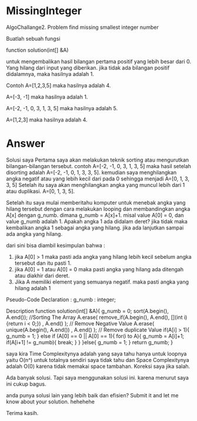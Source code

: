 # MissingInteger
 AlgoChallange2. Problem find missing smallest integer number

Buatlah sebuah fungsi

function solution(int[] &A)

untuk mengembalikan hasil bilangan pertama positif yang lebih besar dari 0. Yang hilang dari input yang diberikan. jika tidak ada bilangan positif didalamnya, maka hasilnya adalah 1.

Contoh
A=[1,2,3,5] maka hasilnya adalah 4.

A=[-3, -1] maka hasilnya adalah 1.

A=[-2, -1, 0, 3, 1, 3, 5] maka hasilnya adalah 5.

A=[1,2,3] maka hasilnya adalah 4.

# Answer
Solusi saya
Pertama saya akan melakukan teknik sorting atau mengurutkan bilangan-bilangan tersebut.
contoh A=[-2, -1, 0, 3, 1, 3, 5] maka hasil setelah disorting adalah A=[-2, -1, 0, 1, 3, 3, 5]. kemudian saya menghilangkan angka negatif atau yang lebih kecil dari pada 0 sehingga menjadi A=[0, 1, 3, 3, 5] Setelah itu saya akan menghilangkan angka yang muncul lebih dari 1 atau duplikasi. A=[0, 1, 3, 5].

Setelah itu saya mulai memberitahu komputer untuk menebak angka yang hilang tersebut dengan cara melakukan looping dan membandingkan angka A[x] dengan g_numb. dimana g_numb = A[x]+1. misal value A[0] = 0, dan value g_numb adalah 1. Apakah angka 1 ada didalam deret? jika tidak maka kembalikan angka 1 sebagai angka yang hilang. jika ada lanjutkan sampai ada angka yang hilang. 

dari sini bisa diambil kesimpulan bahwa  :
1. jika A[0] > 1 maka pasti ada angka yang hilang lebih kecil sebelum angka tersebut dan itu pasti 1.
2. jika A[0] = 1 atau A[0] = 0 maka pasti angka yang hilang ada ditengah atau diakhir dari deret.
3. Jika A memiliki element yang semuanya negatif. maka pasti angka yang hilang adalah 1


Pseudo-Code
Declaration :
g_numb : integer;

Description
function solution(int[] &A){
	g_numb = 0;
	sort(A.begin(), A.end()); //Sorting The Array
    A.erase( remove_if(A.begin(), A.end(), [](int i){return i < 0;}) , A.end() ); // Remove Negative Value
    A.erase( unique(A.begin(), A.end()) , A.end() ); // Remove duplicate Value
	if(A[i] > 1){
		g_numb = 1;
	} else if (A[0] == 0 || A[0] == 1){
		for(i to A){
			g_numb = A[i]+1;
			if(A[i+1] != g_numb){
				break;
			}
		}
	}else{
		g_numb = 1;
	}
	return g_numb;
}

saya kira Time Complexitynya adalah yang saya tahu hanya untuk loopnya yaitu O(n^) untuk totalnya sendiri saya tidak tahu dan Space Complexitynya adalah O(0) karena tidak memakai space tambahan. Koreksi saya jika salah.

Ada banyak solusi. Tapi saya menggunakan solusi ini. karena menurut saya ini cukup bagus.

anda punya solusi lain yang lebih baik dan efisien? Submit it and let me know about your solution. hehehehe

Terima kasih.